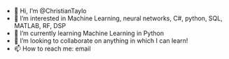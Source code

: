 - 👋 Hi, I’m @ChristianTaylo
- 👀 I’m interested in Machine Learning, neural networks, C#, python, SQL, MATLAB, RF, DSP
- 🌱 I’m currently learning Machine Learning in Python
- 💞️ I’m looking to collaborate on anything in which I can learn! 
- 📫 How to reach me: email

<!---
ChristianTaylo/ChristianTaylo is a ✨ special ✨ repository because its `README.md` (this file) appears on your GitHub profile.
You can click the Preview link to take a look at your changes.
--->

